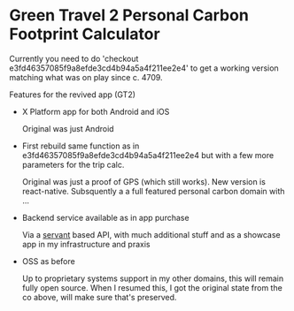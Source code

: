 
Green Travel 2 Personal Carbon Footprint Calculator
==================================================

  Currently you need to do 'checkout e3fd46357085f9a8efde3cd4b94a5a4f211ee2e4' to get a working version
  matching what was on play since c. 4709.

  Features for the revived app (GT2)

* X Platform app for both Android and iOS

   Original was just Android 
   
* First rebuild same function as in e3fd46357085f9a8efde3cd4b94a5a4f211ee2e4 but with a few more parameters for the trip calc.

   Original was just a proof of GPS (which still works). New version is react-native. Subsquently a a full featured
   personal carbon domain with ...

* Backend service available as in app purchase

   Via a [servant](https://haskell-servant.github.io/) based API, with much additional stuff
   and as a showcase app in my infrastructure and praxis
   
* OSS as before

   Up to proprietary systems support in my other domains, this will remain fully open source.
   When I resumed this, I got the original state from the co above, will make sure that's
   preserved.
   

   
